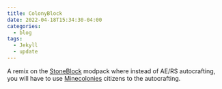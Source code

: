 ```yaml
---
title: ColonyBlock
date: 2022-04-18T15:34:30-04:00
categories:
  - blog
tags:
  - Jekyll
  - update
---
```

A remix on the [StoneBlock] modpack where instead of AE/RS autocrafting, you will have to use [Minecolonies] citizens to the autocrafting.

[Minecolonies]: https://minecolonies.com
[StoneBlock]: https://www.curseforge.com/minecraft/modpacks/stoneblock
